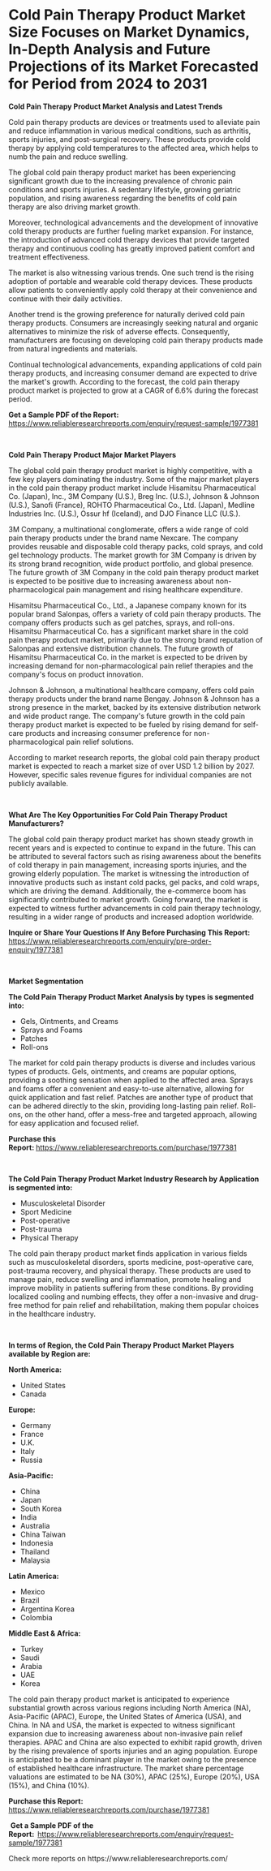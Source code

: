 <p><h1>Cold Pain Therapy Product Market Size Focuses on Market Dynamics, In-Depth Analysis and Future Projections of its Market Forecasted for Period from 2024 to 2031</h1></p><p><strong>Cold Pain Therapy Product Market Analysis and Latest Trends</strong></p>
<p><p>Cold pain therapy products are devices or treatments used to alleviate pain and reduce inflammation in various medical conditions, such as arthritis, sports injuries, and post-surgical recovery. These products provide cold therapy by applying cold temperatures to the affected area, which helps to numb the pain and reduce swelling.</p><p>The global cold pain therapy product market has been experiencing significant growth due to the increasing prevalence of chronic pain conditions and sports injuries. A sedentary lifestyle, growing geriatric population, and rising awareness regarding the benefits of cold pain therapy are also driving market growth.</p><p>Moreover, technological advancements and the development of innovative cold therapy products are further fueling market expansion. For instance, the introduction of advanced cold therapy devices that provide targeted therapy and continuous cooling has greatly improved patient comfort and treatment effectiveness.</p><p>The market is also witnessing various trends. One such trend is the rising adoption of portable and wearable cold therapy devices. These products allow patients to conveniently apply cold therapy at their convenience and continue with their daily activities.</p><p>Another trend is the growing preference for naturally derived cold pain therapy products. Consumers are increasingly seeking natural and organic alternatives to minimize the risk of adverse effects. Consequently, manufacturers are focusing on developing cold pain therapy products made from natural ingredients and materials.</p><p>Continual technological advancements, expanding applications of cold pain therapy products, and increasing consumer demand are expected to drive the market's growth. According to the forecast, the cold pain therapy product market is projected to grow at a CAGR of 6.6% during the forecast period.</p></p>
<p><strong>Get a Sample PDF of the Report:&nbsp;</strong> <a href="https://www.reliableresearchreports.com/enquiry/request-sample/1977381">https://www.reliableresearchreports.com/enquiry/request-sample/1977381</a></p>
<p>&nbsp;</p>
<p><strong>Cold Pain Therapy Product Major Market Players</strong></p>
<p><p>The global cold pain therapy product market is highly competitive, with a few key players dominating the industry. Some of the major market players in the cold pain therapy product market include Hisamitsu Pharmaceutical Co. (Japan), Inc., 3M Company (U.S.), Breg Inc. (U.S.), Johnson & Johnson (U.S.), Sanofi (France), ROHTO Pharmaceutical Co., Ltd. (Japan), Medline Industries Inc. (U.S.), Ossur hf (Iceland), and DJO Finance LLC (U.S.).</p><p>3M Company, a multinational conglomerate, offers a wide range of cold pain therapy products under the brand name Nexcare. The company provides reusable and disposable cold therapy packs, cold sprays, and cold gel technology products. The market growth for 3M Company is driven by its strong brand recognition, wide product portfolio, and global presence. The future growth of 3M Company in the cold pain therapy product market is expected to be positive due to increasing awareness about non-pharmacological pain management and rising healthcare expenditure.</p><p>Hisamitsu Pharmaceutical Co., Ltd., a Japanese company known for its popular brand Salonpas, offers a variety of cold pain therapy products. The company offers products such as gel patches, sprays, and roll-ons. Hisamitsu Pharmaceutical Co. has a significant market share in the cold pain therapy product market, primarily due to the strong brand reputation of Salonpas and extensive distribution channels. The future growth of Hisamitsu Pharmaceutical Co. in the market is expected to be driven by increasing demand for non-pharmacological pain relief therapies and the company's focus on product innovation.</p><p>Johnson & Johnson, a multinational healthcare company, offers cold pain therapy products under the brand name Bengay. Johnson & Johnson has a strong presence in the market, backed by its extensive distribution network and wide product range. The company's future growth in the cold pain therapy product market is expected to be fueled by rising demand for self-care products and increasing consumer preference for non-pharmacological pain relief solutions.</p><p>According to market research reports, the global cold pain therapy product market is expected to reach a market size of over USD 1.2 billion by 2027. However, specific sales revenue figures for individual companies are not publicly available.</p></p>
<p>&nbsp;</p>
<p><strong>What Are The Key Opportunities For Cold Pain Therapy Product Manufacturers?</strong></p>
<p><p>The global cold pain therapy product market has shown steady growth in recent years and is expected to continue to expand in the future. This can be attributed to several factors such as rising awareness about the benefits of cold therapy in pain management, increasing sports injuries, and the growing elderly population. The market is witnessing the introduction of innovative products such as instant cold packs, gel packs, and cold wraps, which are driving the demand. Additionally, the e-commerce boom has significantly contributed to market growth. Going forward, the market is expected to witness further advancements in cold pain therapy technology, resulting in a wider range of products and increased adoption worldwide.</p></p>
<p><strong>Inquire or Share Your Questions If Any Before Purchasing This Report:</strong> <a href="https://www.reliableresearchreports.com/enquiry/pre-order-enquiry/1977381">https://www.reliableresearchreports.com/enquiry/pre-order-enquiry/1977381</a></p>
<p>&nbsp;</p>
<p><strong>Market Segmentation</strong></p>
<p><strong>The Cold Pain Therapy Product Market Analysis by types is segmented into:</strong></p>
<p><ul><li>Gels, Ointments, and Creams</li><li>Sprays and Foams</li><li>Patches</li><li>Roll-ons</li></ul></p>
<p><p>The market for cold pain therapy products is diverse and includes various types of products. Gels, ointments, and creams are popular options, providing a soothing sensation when applied to the affected area. Sprays and foams offer a convenient and easy-to-use alternative, allowing for quick application and fast relief. Patches are another type of product that can be adhered directly to the skin, providing long-lasting pain relief. Roll-ons, on the other hand, offer a mess-free and targeted approach, allowing for easy application and focused relief.</p></p>
<p><strong>Purchase this Report:&nbsp;</strong><a href="https://www.reliableresearchreports.com/purchase/1977381">https://www.reliableresearchreports.com/purchase/1977381</a></p>
<p>&nbsp;</p>
<p><strong>The Cold Pain Therapy Product Market Industry Research by Application is segmented into:</strong></p>
<p><ul><li>Musculoskeletal Disorder</li><li>Sport Medicine</li><li>Post-operative</li><li>Post-trauma</li><li>Physical Therapy</li></ul></p>
<p><p>The cold pain therapy product market finds application in various fields such as musculoskeletal disorders, sports medicine, post-operative care, post-trauma recovery, and physical therapy. These products are used to manage pain, reduce swelling and inflammation, promote healing and improve mobility in patients suffering from these conditions. By providing localized cooling and numbing effects, they offer a non-invasive and drug-free method for pain relief and rehabilitation, making them popular choices in the healthcare industry.</p></p>
<p>&nbsp;</p>
<p><strong>In terms of Region, the Cold Pain Therapy Product Market Players available by Region are:</strong></p>
<p>
    <p> <strong> North America: </strong>
        <ul>
            <li>United States</li>
            <li>Canada</li>
        </ul>
        </p> 
    <p> <strong> Europe: </strong>
        <ul>
            <li>Germany</li>
            <li>France</li>
            <li>U.K.</li>
            <li>Italy</li>
            <li>Russia</li>
        </ul>
        </p> 
    <p> <strong> Asia-Pacific: </strong>
        <ul>
            <li>China</li>
            <li>Japan</li>
            <li>South Korea</li>
            <li>India</li>
            <li>Australia</li>
            <li>China Taiwan</li>
            <li>Indonesia</li>
            <li>Thailand</li>
            <li>Malaysia</li>
        </ul>
        </p> 
    <p> <strong> Latin America: </strong>
        <ul>
            <li>Mexico</li>
            <li>Brazil</li>
            <li>Argentina Korea</li>
            <li>Colombia</li>
        </ul>
        </p> 
    <p> <strong> Middle East & Africa: </strong>
        <ul>
            <li>Turkey</li>
            <li>Saudi</li>
            <li>Arabia</li>
            <li>UAE</li>
            <li>Korea</li>
        </ul>
    </p>
    </p>
<p><p>The cold pain therapy product market is anticipated to experience substantial growth across various regions including North America (NA), Asia-Pacific (APAC), Europe, the United States of America (USA), and China. In NA and USA, the market is expected to witness significant expansion due to increasing awareness about non-invasive pain relief therapies. APAC and China are also expected to exhibit rapid growth, driven by the rising prevalence of sports injuries and an aging population. Europe is anticipated to be a dominant player in the market owing to the presence of established healthcare infrastructure. The market share percentage valuations are estimated to be NA (30%), APAC (25%), Europe (20%), USA (15%), and China (10%).</p></p>
<p><strong>Purchase this Report: </strong><a href="https://www.reliableresearchreports.com/purchase/1977381">https://www.reliableresearchreports.com/purchase/1977381</a></p>
<p>&nbsp;<strong>Get a Sample PDF of the Report:&nbsp;&nbsp;</strong><a href="https://www.reliableresearchreports.com/enquiry/request-sample/1977381">https://www.reliableresearchreports.com/enquiry/request-sample/1977381</a></p>
<p><strong></strong></p>
<p>Check more reports on https://www.reliableresearchreports.com/</p>